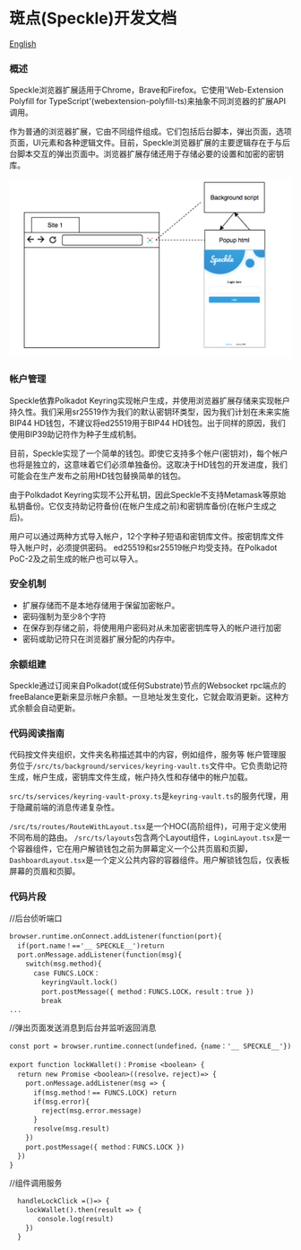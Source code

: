 # 斑点(Speckle)开发文档

[English](index.md)

### 概述

Speckle浏览器扩展适用于Chrome，Brave和Firefox。它使用'Web-Extension Polyfill for TypeScript'(webextension-polyfill-ts)来抽象不同浏览器的扩展API调用。

作为普通的浏览器扩展，它由不同组件组成。它们包括后台脚本，弹出页面，选项页面，UI元素和各种逻辑文件。目前，Speckle浏览器扩展的主要逻辑存在于与后台脚本交互的弹出页面中。浏览器扩展存储还用于存储必要的设置和加密的密钥库。

<p align ='center'> <img src ='Dataflow.jpg'> </p>

### 帐户管理

Speckle依靠Polkadot Keyring实现帐户生成，并使用浏览器扩展存储来实现帐户持久性。我们采用sr25519作为我们的默认密钥环类型，因为我们计划在未来实施BIP44 HD钱包，不建议将ed25519用于BIP44 HD钱包。出于同样的原因，我们使用BIP39助记符作为种子生成机制。

目前，Speckle实现了一个简单的钱包。即使它支持多个帐户(密钥对)，每个帐户也将是独立的，这意味着它们必须单独备份。这取决于HD钱包的开发进度，我们可能会在生产发布之前用HD钱包替换简单的钱包。

由于Polkdadot Keyring实现不公开私钥，因此Speckle不支持Metamask等原始私钥备份。它仅支持助记符备份(在帐户生成之前)和密钥库备份(在帐户生成之后)。

用户可以通过两种方式导入帐户，12个字种子短语和密钥库文件。按密钥库文件导入帐户时，必须提供密码。 ed25519和sr25519帐户均受支持。在Polkadot PoC-2及之前生成的帐户也可以导入。

### 安全机制

* 扩展存储而不是本地存储用于保留加密帐户。
* 密码强制为至少8个字符
* 在保存到存储之前，将使用用户密码对从未加密密钥库导入的帐户进行加密
* 密码或助记符只在浏览器扩展分配的内存中。

### 余额组建

Speckle通过订阅来自Polkadot(或任何Substrate)节点的Websocket rpc端点的freeBalance更新来显示帐户余额。一旦地址发生变化，它就会取消更新。这种方式余额会自动更新。

### 代码阅读指南

代码按文件夹组织，文件夹名称描述其中的内容，例如组件，服务等
帐户管理服务位于`/src/ts/background/services/keyring-vault.ts`文件中。它负责助记符生成，帐户生成，密钥库文件生成，帐户持久性和存储中的帐户加载。

`src/ts/services/keyring-vault-proxy.ts`是`keyring-vault.ts`的服务代理，用于隐藏前端的消息传递复杂性。

`/src/ts/routes/RouteWithLayout.tsx`是一个HOC(高阶组件)，可用于定义使用不同布局的路由。 `/src/ts/layouts`包含两个Layout组件，`LoginLayout.tsx`是一个容器组件，它在用户解锁钱包之前为屏幕定义一个公共页眉和页脚，`DashboardLayout.tsx`是一个定义公共内容的容器组件。用户解锁钱包后，仪表板屏幕的页眉和页脚。

### 代码片段

//后台侦听端口
```
browser.runtime.onConnect.addListener(function(port){
  if(port.name！=='__ SPECKLE__')return
  port.onMessage.addListener(function(msg){
    switch(msg.method){
      case FUNCS.LOCK：
        keyringVault.lock()
        port.postMessage({ method：FUNCS.LOCK，result：true })
        break
...
```

//弹出页面发送消息到后台并监听返回消息
```
const port = browser.runtime.connect(undefined，{name：'__ SPECKLE__'})

export function lockWallet()：Promise <boolean> {
  return new Promise <boolean>((resolve，reject)=> {
    port.onMessage.addListener(msg => {
      if(msg.method！== FUNCS.LOCK) return
      if(msg.error){
        reject(msg.error.message)
      }
      resolve(msg.result)
    })
    port.postMessage({ method：FUNCS.LOCK })
  })
}
```

//组件调用服务
```
  handleLockClick =()=> {
    lockWallet().then(result => {
       console.log(result)
    })
  }
```
